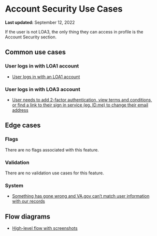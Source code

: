 # Account Security Use Cases

**Last updated:** September 12, 2022

If the user is not LOA3, the only thing they can access in profile is the Account Security section.

## Common use cases
### User logs in with LOA1 account
- [User logs in with an LOA1 account](https://github.com/department-of-veterans-affairs/va.gov-team/blob/master/products/identity-personalization/profile/use-cases/loa1-user.md)

### User logs in with LOA3 account
- [User needs to add 2-factor authentication, view terms and conditions, or find a link to their sign in service (eg. ID.me) to change their email address](https://github.com/department-of-veterans-affairs/va.gov-team/blob/master/products/identity-personalization/profile/account-security/use-cases/complete-tasks.md)

## Edge cases

### Flags
There are no flags associated with this feature.

### Validation
There are no validation use cases for this feature.

### System
- [Something has gone wrong and VA.gov can’t match user information with our records](https://www.sketch.com/s/ebd4596f-0707-46cb-941e-247a808725cc/a/AxG3GRz)

## Flow diagrams
- [High-level flow with screenshots](https://www.sketch.com/s/ebd4596f-0707-46cb-941e-247a808725cc/p/C518EEE8-2115-4CE4-B50A-5DD7E8410A18/canvas)
